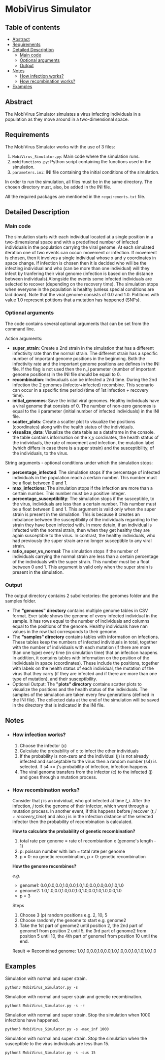 # MobiVirus Simulator

## Table of contents

- [Abstract](#Abstract)
- [Requirements](#Requirements)
- [Detailed Description](#Detailed-Description)
  - [Main code](#Main-code)
  - [Optional arguments](#Optional-arguments)
  - [Output](#Output)
- [Notes](#Notes)
  - [How infection works?](#How-infection-works?)
  - [How recombination works?](#How-recombination-works?)
- [Examples](#Examples)

## Abstract

The MobiVirus Simulator simulates a virus infecting individuals in a population as they move around in a two-dimensional space.

## Requirements

The MobiVirus Simulator works with the use of 3 files:

1. `MobiVirus_Simulator.py`: Main code where the simulation runs.
2. `mobifunctions.py`: Python script containing the functions used in the simulation.
3. `parameters.ini`: INI file containing the initial conditions of the simulation.

In order to run the simulation, all files must be in the same directory. The chosen directory must, also, be added in the INI file.

All the required packages are mentioned in the `requirements.txt` file.

## Detailed Description

### Main code

The simulation starts with each individual located at a single position in a two-dimensional space and with a predefined number of infected individuals in the population carrying the viral genome. At each simulated iteration one of two events can occur: movement or infection. If movement is chosen, then it involves a single individual whose x and y coordinates in space change. If infection is chosen then it is decided who will be the infecting individual and who (can be more than one individual) will they infect by tranfering their viral genome (infection is based on the distance between individuals).Alongside the events some infected individuals are selected to recover (depending on the recovery time). The simulation stops when everyone in the population is healthy (unless special conditions are laid down).
Note that the viral genome consists of 0.0 and 1.0. Potitions with value 1.0 represent potitions that a mutation has happened (SNPs).

### Optional arguments

The code contains several optional arguments that can be set from the command line.

Action arguments:

- **super_strain**: Create a 2nd strain in the simulation that has a different infectivity rate than the normal strain. The different strain has a specific number of important genome positions in the beginning. Both the infectivity rate and the important genome positions are defines in the INI file.
  If the flag is not used then the n_i parameter (number of important genome positions) in the INI file should be equal to 0.
- **recombination**: Indivuduals can be infected a 2nd time. During the 2nd infection the 2 genomes (infector+infected) recombine. This scenario can occur in a specific time period (time of 1st infection + recovery time).
- **initial_genomes**: Save the initial viral genomes. Healthy individuals have a viral genome that consists of 0. The number of non-zero genomes is equal to the ii parameter (initial number of infected individuals) in the INI file.
- **scatter_plots**: Create a scatter plot to visualize the positions (coordinates) along with the health status of the individuals.
- **visualize_data**: Visualize the data table as a dataframe in the console. the table contains information on the x,y cordinates, the health status of the individuals, the rate of movement and infection, the mutation label (which differs in case there is a super strain) and the susceptibility, of the individuals, to the virus.

String arguments - optional conditions under which the simulation stops:

- **percentage_infected**: The simulation stops if the percentage of infected individuals in the population reach a certain number. This number must be a float between 0 and 1.
- **max_infections**: The simulation stops if the infection are more than a certain number. This number must be a positive integer.
- **percentage_susceptibility**: The simulation stops if the susceptible, to the virus, individuals are less than a certain number. This number must be a float between 0 and 1. This argument is valid only when the super strain is present in the simulation. This is because it creates an imbalance between the susceptibility of the individuals regarding to the strain they have been infected with. In more detain, if an individual is infected with the normal strain, then when they get healthy they are again susceptible to the virus. In contrast, the healthy individuals, who had previously the super strain are no longer susceptible to any viral strain.
- **ratio_super_vs_normal**: The simulation stops if the number of individuals carrying the normal strain are less than a certain percentage of the individuals with the super strain. This number must be a float between 0 and 1. This argument is valid only when the super strain is present in the simulation.

### Output

The output directory contains 2 subdirectories: the genomes folder and the samples folder.

- The **"genomes" directory** contains multiple genome tables in CSV format. Ever table shows the genome of every infected individual in the sample. It has rows equal to the number of individuals and columns equal to the positions of the genome. Healthy individuals have nan values in the row that corresponds to their genome.
- The **"samples" directory** contains tables with information on infections. These tables keep the numbers of infected individuals in total, together with the number of individuals with each mutation (if there are more than one type) every time (in simulation time) that an infection happens. In addition, it contains tables with information on the position of the individuals in space (coordinates). These include the positions, together with labels on the health status of each individual, the mutation of the virus that they carry (if they are infected and if there are more than one type of mutation), and their susceptibility.
- Optional Output: The **"plots" directory** contains scatter plots to visualize the positions and the health status of the individuals.
  The samples of the simulation are taken every few generations (defined in the INI file).
  The collected data at the end of the simulation will be saved in the directory that is indicated in the INI file.

## Notes

- ### How infection works?

  1. Choose the infector (c)
  2. Calculate the probability of c to infect the other individuals
  3. If the probability is non-zero and the individual (j) is not already infected and susceptable to the virus then a random number (s4) is selected. If s4 <= j's probability of infection, infection happens. 
  4. The viral genome transfers from the infector (c) to the infected (j) and goes through a mutation process. 
            
- ### How recombination works?

  Consider that *j* is an indvidual, who got infected at time *t_i*. After the infection, *j* took the genome of their infector, which went through a mutation process. In another event, if this happens before *j* recover (*t_i + recovery_time*) and also *j* is in the infection distance of the selected infector then the probability of recombination is calculated.
  
  **How to calculate the probability of genetic recombination?**

  1. total rate per genome = rate of recombiantion x (genome's length - 1)
  2. p: poisson number with lam = total rate per genome
  3. p = 0: no genetic recombination,
     p > 0: genetic recombination

  **How the genome recombines?**
    
    *e.g.*
    - genome1: 0.0,0.0,0.0,1.0,0.0,1.0,1.0,0.0,0.0,0.0,1.0,1.0 
    - genome2: 1.0,1.0,0.0,1.0,0.0,1.0,1.0,0.0,1.0,1.0,0.0,1.0 
    - p = 3 

    Steps
    1. Choose 3 (p) random positions e.g. 2, 10, 5 
    2. Choose randomly the genome to start e.g. genome2
    3. Take the 1st part of genome2 until position 2, the 2nd part of genome1 from position 2 until 5, the 3rd part of genome2 from position 5 until 10, the 4th part of genome1 from position 10 until the end.
 
    Result => Recombined genome: 1.0,1.0,0.0,1.0,0.0,1.0,1.0,0.0,1.0,1.0,1.0,1.0

## Examples

Simulation with normal and super strain.
```
python3 MobiVirus_Simulator.py -s
```

Simulation with normal and super strain and genetic recombination.
```
python3 MobiVirus_Simulator.py -s -r
```

Simulation with normal and super strain. Stop the simulation when 1000 infections have happened.
```
python3 MobiVirus_Simulator.py -s -max_inf 1000
```

Simulation with normal and super strain. Stop the simulation when the susceptible to the virus individuals are less than 15.
```
python3 MobiVirus_Simulator.py -s -sus 15
```